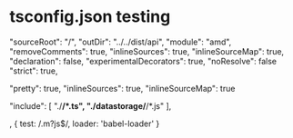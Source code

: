 # tsconfig.json testing
"sourceRoot": "/",
"outDir": "../../dist/api",
"module": "amd",
"removeComments": true,
"inlineSources": true,
"inlineSourceMap": true,
"declaration": false,
"experimentalDecorators": true,
"noResolve": false
"strict": true,



"pretty": true,
"inlineSources": true,
"inlineSourceMap": true



"include": [
  "./**/*.ts",
  "./datastorage/**/*.js"
],


, {
  test: /\.m?js$/,
  loader: 'babel-loader'
}
